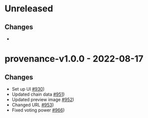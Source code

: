 # Unreleased

## Changes

-

# provenance-v1.0.0 - 2022-08-17

## Changes

- Set up UI [\#930](https://github.com/forbole/big-dipper-2.0-cosmos/issues/930))
- Updated chain data [\#951](https://github.com/forbole/big-dipper-2.0-cosmos/issues/951))
- Updated preview image [\#952](https://github.com/forbole/big-dipper-2.0-cosmos/issues/952))
- Changed URL [\#953](https://github.com/forbole/big-dipper-2.0-cosmos/issues/953))
- Fixed voting power [\#966](https://github.com/forbole/big-dipper-2.0-cosmos/issues/966))
